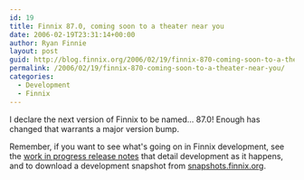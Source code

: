 ```yaml
---
id: 19
title: Finnix 87.0, coming soon to a theater near you
date: 2006-02-19T23:31:14+00:00
author: Ryan Finnie
layout: post
guid: http://blog.finnix.org/2006/02/19/finnix-870-coming-soon-to-a-theater-near-you/
permalink: /2006/02/19/finnix-870-coming-soon-to-a-theater-near-you/
categories:
  - Development
  - Finnix
---
```

I declare the next version of Finnix to be named... 87.0! Enough has changed that warrants a major version bump.

Remember, if you want to see what's going on in Finnix development, see the [work in progress release notes](http://www.finnix.org/Finnix_dev_Release_Notes) that detail development as it happens, and to download a development snapshot from [snapshots.finnix.org](http://snapshots.finnix.org/).
